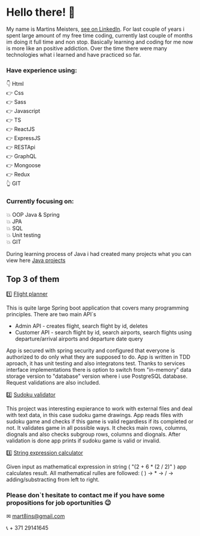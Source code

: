 # Hello there! 👋

My name is Martins Meisters, [see on LinkedIn](https://www.linkedin.com/in/martinsmeisters/). For last couple of years i spent large amount of my free time coding, currently last couple of months im doing it full time and non stop. Basically learning and coding for me now is more like an positive addiction. Over the time there were many technologies what i learned and have practiced so far.

### Have experience using:  <br>

👇 Html  <br>
👉 Css  <br>
👉 Sass  <br>
👉 Javascript  <br>
👉 TS  <br>
👉 ReactJS  <br>
👉 ExpressJS  <br>
👉 RESTApi  <br>
👉 GraphQL  <br>
👉 Mongoose  <br>
👉 Redux  <br>
👆 GIT  <br>

### Currently focusing on:   <br>

💥 OOP Java & Spring  <br>
💥 JPA  <br>
💥 SQL  <br>
💥 Unit testing  <br>
💥 GIT  <br>

During learning process of Java i had created many projects what you can view here 
[Java projects](https://github.com/stars/mart8ins/lists/java-projects)

## Top 3 of them
1️⃣ [Flight planner](https://github.com/mart8ins/flight-planner)  <br>

This is quite large Spring boot application that covers many programming principles. There are two main API`s

* Admin API - creates flight, search flight by id, deletes
* Customer API - search flight by id, search airports, search flights using departure/arrival airports and departure date query  <br>

App is secured with spring security and configured that everyone is authorized to do only what they are supposed to do. App is written in TDD aproach, it has unit testing and also integratons test. Thanks to services interface implementations there is option to switch from  "in-memory" data storage version to "database" version where i use PostgreSQL database. Request validations are also included.  <br>

2️⃣ [Sudoku validator](https://github.com/mart8ins/sudokuValidator)  <br>

This project was interesting expierance to work with external files and deal with text data, in this case sudoku game drawings. App reads files with sudoku game and checks if this game is valid regardless if its completed or not. It validates game in all possible ways. It checks main rows, columns, diognals and also checks subgroup rows, columns and diognals. After validation is done app prints if sudoku game is valid or invalid.  <br>

3️⃣ [String expression calculator](https://github.com/mart8ins/stringExpressionCalculator)  <br>

Given input as mathematical expression in string ( "(2 + 6 * (2 / 2)" ) app calculates result. All mathematical rulles are followed: ( ) -> * -> / -> adding/substracting from left to right.  <br>



### Please don`t hesitate to contact me if you have some propositions for job oportunities 😉  <br>

✉ mart8ins@gmail.com  <br>

📞 + 371 29141645


